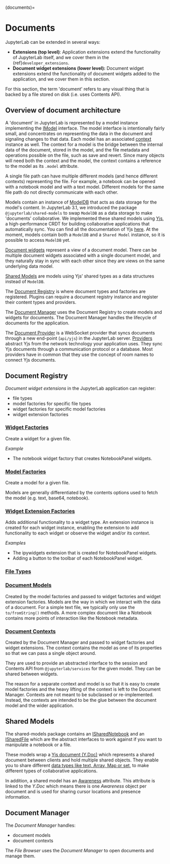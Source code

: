 (documents)=

# Documents

JupyterLab can be extended in several ways:

- **Extensions (top level)**: Application extensions extend the
  functionality of JupyterLab itself, and we cover them in the
  {ref}`developer_extensions`.
- **Document widget extensions (lower level):** Document widget
  extensions extend the functionality of document widgets added to the
  application, and we cover them in this section.

For this section, the term 'document' refers to any visual thing that
is backed by a file stored on disk (i.e. uses Contents API).

## Overview of document architecture

A 'document' in JupyterLab is represented by a model instance implementing the
[IModel](../api/interfaces/docregistry.documentregistry.imodel.html) interface.
The model interface is intentionally fairly small, and concentrates on representing
the data in the document and signaling changes to that data. Each model has an
associated [context](../api/interfaces/docregistry.documentregistry.icontext.html)
instance as well. The context for a model is the bridge between the internal data
of the document, stored in the model, and the file metadata and operations possible
on the file, such as save and revert. Since many objects will need both the context
and the model, the context contains a reference to the model as its `.model` attribute.

A single file path can have multiple different models (and hence different contexts)
representing the file. For example, a notebook can be opened with a notebook model
and with a text model. Different models for the same file path do not directly
communicate with each other.

Models contain an instance of [ModelDB](../api/classes/observables.modeldb-1.html)
that acts as data storage for the model's content. In JupyterLab 3.1, we introduced
the package `@jupyterlab/shared-models` to swap `ModelDB` as a data storage
to make 'documents' collaborative. We implemented these shared models using
[Yjs](https://yjs.dev), a high-performance CRDT for building collaborative applications
that automatically sync. You can find all the documentation of Yjs [here](https://docs.yjs.dev).
At the moment, models contain both a `ModelDB` and a `Shared Model` instance, so it is
possible to access `ModelDB` yet.

[Document widgets](../api/classes/docregistry.documentregistry-1.html) represent
a view of a document model. There can be multiple document widgets associated with
a single document model, and they naturally stay in sync with each other since they
are views on the same underlying data model.

[Shared Models](../api/interfaces/shared_models.ishareddocument.html) are models
using Yjs’ shared types as a data structures instead of `ModelDB`.

The [Document Registry](../api/classes/docregistry.documentregistry-1.html)
is where document types and factories are registered. Plugins can
require a document registry instance and register their content types
and providers.

The [Document Manager](../api/classes/docmanager.documentmanager-1.html)
uses the Document Registry to create models and widgets for documents.
The Document Manager handles the lifecycle of documents for the application.

The [Document Provider](../api/classes/docprovider.websocketproviderwithlocks-1.html)
is a WebSocket provider that syncs documents through a new end-point (`api/yjs`)
in the JupyterLab server. [Providers](https://docs.yjs.dev/ecosystem/connection-provider)
abstract Yjs from the network technology your application uses. They sync Yjs
documents through a communication protocol or a database. Most providers have
in common that they use the concept of room names to connect Yjs documents.

## Document Registry

_Document widget extensions_ in the JupyterLab application can register:

- file types
- model factories for specific file types
- widget factories for specific model factories
- widget extension factories

### [Widget Factories](../api/classes/docregistry.documentregistry-1.html#addwidgetfactory)

Create a widget for a given file.

_Example_

- The notebook widget factory that creates NotebookPanel widgets.

### [Model Factories](../api/classes/docregistry.documentregistry-1.html#addmodelfactory)

Create a model for a given file.

Models are generally differentiated by the contents options used to
fetch the model (e.g. text, base64, notebook).

### [Widget Extension Factories](../api/classes/docregistry.documentregistry-1.html#addwidgetextension)

Adds additional functionality to a widget type. An extension instance is
created for each widget instance, enabling the extension to add
functionality to each widget or observe the widget and/or its context.

_Examples_

- The ipywidgets extension that is created for NotebookPanel widgets.
- Adding a button to the toolbar of each NotebookPanel widget.

### [File Types](../api/classes/docregistry.documentregistry-1.html#addfiletype)

### [Document Models](../api/interfaces/docregistry.documentregistry.imodel.html)

Created by the model factories and passed to widget factories and widget
extension factories. Models are the way in which we interact with the
data of a document. For a simple text file, we typically only use the
`to/fromString()` methods. A more complex document like a Notebook
contains more points of interaction like the Notebook metadata.

### [Document Contexts](../api/interfaces/docregistry.documentregistry.icontext.html)

Created by the Document Manager and passed to widget factories and
widget extensions. The context contains the model as one of its
properties so that we can pass a single object around.

They are used to provide an abstracted interface to the session and
Contents API from `@jupyterlab/services` for the given model. They can
be shared between widgets.

The reason for a separate context and model is so that it is easy to
create model factories and the heavy lifting of the context is left to
the Document Manager. Contexts are not meant to be subclassed or
re-implemented. Instead, the contexts are intended to be the glue
between the document model and the wider application.

## Shared Models

The shared-models package contains an [ISharedNotebook](../api/interfaces/shared_models.isharednotebook.html) and an [ISharedFile](../api/interfaces/shared_models.isharedfile.html) which are the abstract
interfaces to work against if you want to manipulate a notebook or a file.

These models wrap a [Yjs document (Y.Doc)](https://docs.yjs.dev/api/y.doc) which represents
a shared document between clients and hold multiple shared objects. They enable you
to share different [data types like text, Array, Map or set](https://docs.yjs.dev/getting-started/working-with-shared-types), to make different
types of collaborative applications.

In addition, a shared model has an [Awareness](https://docs.yjs.dev/getting-started/adding-awareness)
attribute. This attribute is linked to the _Y.Doc_ which means there is one _Awareness_ object per document and is
used for sharing cursor locations and presence information.

## Document Manager

The _Document Manager_ handles:

- document models
- document contexts

The _File Browser_ uses the _Document Manager_ to open documents and
manage them.
